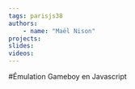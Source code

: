 ```yaml
---
tags: parisjs38
authors:
    - name: "Maël Nison"
projects:
slides:
videos:
---
```

#Émulation Gameboy en Javascript
